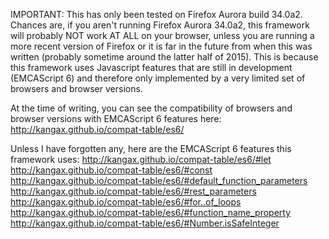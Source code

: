 IMPORTANT:
This has only been tested on Firefox Aurora build 34.0a2. Chances are, if you aren't running Firefox Aurora 34.0a2, this framework will probably NOT work AT ALL on your browser, unless you are running a more recent version of Firefox or it is far in the future from when this was written (probably sometime around the latter half of 2015). This is because this framework uses Javascript features that are still in development (EMCAScript 6) and therefore only implemented by a very limited set of browsers and browser versions.

At the time of writing, you can see the compatibility of browsers and browser versions with EMCAScript 6 features here: http://kangax.github.io/compat-table/es6/

Unless I have forgotten any, here are the EMCAScript 6 features this framework uses:
http://kangax.github.io/compat-table/es6/#let
http://kangax.github.io/compat-table/es6/#const
http://kangax.github.io/compat-table/es6/#default_function_parameters
http://kangax.github.io/compat-table/es6/#rest_parameters
http://kangax.github.io/compat-table/es6/#for..of_loops
http://kangax.github.io/compat-table/es6/#function_name_property
http://kangax.github.io/compat-table/es6/#Number.isSafeInteger